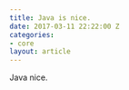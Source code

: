 ```yaml
---
title: Java is nice.
date: 2017-03-11 22:22:00 Z
categories:
- core
layout: article
---
```


Java nice.
